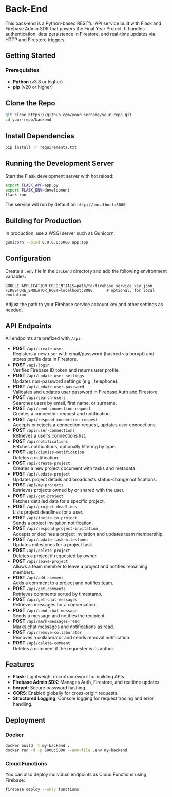 # Back-End

This back-end is a Python-based RESTful API service built with Flask and Firebase Admin SDK that powers the Final Year Project. It handles authentication, data persistence in Firestore, and real-time updates via HTTP and Firestore triggers.

## Getting Started

### Prerequisites

- **Python** (v3.8 or higher)
- **pip** (v20 or higher)

## Clone the Repo

```bash
git clone https://github.com/yourusername/your-repo.git
cd your-repo/backend
```

## Install Dependencies

```bash
pip install -r requirements.txt
```

## Running the Development Server

Start the Flask development server with hot reload:

```bash
export FLASK_APP=app.py
export FLASK_ENV=development
flask run
```

The service will run by default on `http://localhost:5000`.

## Building for Production

In production, use a WSGI server such as Gunicorn:

```bash
gunicorn --bind 0.0.0.0:5000 app:app
```

## Configuration

Create a `.env` file in the `backend` directory and add the following environment variables:

```env
GOOGLE_APPLICATION_CREDENTIALS=path/to/firebase_service_key.json
FIRESTORE_EMULATOR_HOST=localhost:8080      # optional, for local emulation
```

Adjust the path to your Firebase service account key and other settings as needed.

## API Endpoints

All endpoints are prefixed with `/api`.

- **POST** `/api/create-user`  
  Registers a new user with email/password (hashed via bcrypt) and stores profile data in Firestore.
- **POST** `/api/login`  
  Verifies Firebase ID token and returns user profile.
- **POST** `/api/update-user-settings`  
  Updates non-password settings (e.g., telephone).
- **POST** `/api/update-user-password`  
  Validates and updates user password in Firebase Auth and Firestore.
- **POST** `/api/search-users`  
  Searches users by email, first name, or surname.
- **POST** `/api/send-connection-request`  
  Creates a connection request and notification.
- **POST** `/api/respond-connection-request`  
  Accepts or rejects a connection request, updates user connections.
- **POST** `/api/user-connections`  
  Retrieves a user’s connections list.
- **POST** `/api/notifications`  
  Fetches notifications, optionally filtering by type.
- **POST** `/api/dismiss-notification`  
  Deletes a notification.
- **POST** `/api/create-project`  
  Creates a new project document with tasks and metadata.
- **POST** `/api/update-project`  
  Updates project details and broadcasts status-change notifications.
- **POST** `/api/my-projects`  
  Retrieves projects owned by or shared with the user.
- **POST** `/api/get-project`  
  Fetches detailed data for a specific project.
- **POST** `/api/project-deadlines`  
  Lists project deadlines for a user.
- **POST** `/api/invite-to-project`  
  Sends a project invitation notification.
- **POST** `/api/respond-project-invitation`  
  Accepts or declines a project invitation and updates team membership.
- **POST** `/api/update-task-milestones`  
  Updates milestones for a project task.
- **POST** `/api/delete-project`  
  Deletes a project if requested by owner.
- **POST** `/api/leave-project`  
  Allows a team member to leave a project and notifies remaining members.
- **POST** `/api/add-comment`  
  Adds a comment to a project and notifies team.
- **POST** `/api/get-comments`  
  Retrieves comments sorted by timestamp.
- **POST** `/api/get-chat-messages`  
  Retrieves messages for a conversation.
- **POST** `/api/send-chat-message`  
  Sends a message and notifies the recipient.
- **POST** `/api/mark-messages-read`  
  Marks chat messages and notifications as read.
- **POST** `/api/remove-collaborator`  
  Removes a collaborator and sends removal notification.
- **POST** `/api/delete-comment`  
  Deletes a comment if the requester is its author.

## Features

- **Flask**: Lightweight microframework for building APIs.
- **Firebase Admin SDK**: Manages Auth, Firestore, and realtime updates.
- **bcrypt**: Secure password hashing.
- **CORS**: Enabled globally for cross-origin requests.
- **Structured Logging**: Console logging for request tracing and error handling.

## Deployment

### Docker

```bash
docker build -t my-backend .
docker run -d -p 5000:5000 --env-file .env my-backend
```

### Cloud Functions

You can also deploy individual endpoints as Cloud Functions using Firebase:

```bash
firebase deploy --only functions
```
